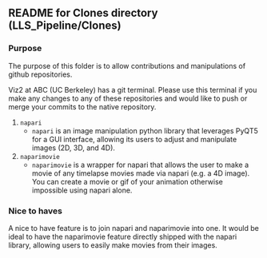 ## README for Clones directory (LLS_Pipeline/Clones)

### Purpose
The purpose of this folder is to allow contributions and manipulations of github repositories.<br>

Viz2 at ABC (UC Berkeley) has a git terminal. Please use this terminal if you make any changes to any of these repositories and would like to push or merge your commits to the native repository.<br>

1) ```napari```
    - ```napari``` is an image manipulation python library that leverages PyQT5 for a GUI interface, allowing its users to adjust and manipulate images (2D, 3D, and 4D).
2) ```naparimovie```
    - ```naparimovie``` is a wrapper for napari that allows the user to make a movie of any timelapse movies made via napari (e.g. a 4D image). You can create a movie or gif of your animation otherwise impossible using napari alone.

### Nice to haves
A nice to have feature is to join napari and naparimovie into one. It would be ideal to have the naparimovie feature directly shipped with the napari library, allowing users to easily make movies from their images.

